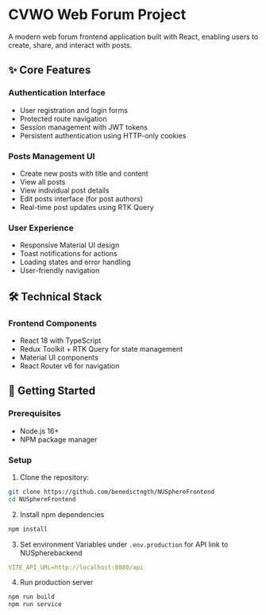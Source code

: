 # CVWO Web Forum Project

A modern web forum frontend application built with React, enabling users to create, share, and interact with posts.

## ✨ Core Features

### Authentication Interface

- User registration and login forms
- Protected route navigation
- Session management with JWT tokens
- Persistent authentication using HTTP-only cookies

### Posts Management UI

- Create new posts with title and content
- View all posts
- View individual post details
- Edit posts interface (for post authors)
- Real-time post updates using RTK Query

### User Experience

- Responsive Material UI design
- Toast notifications for actions
- Loading states and error handling
- User-friendly navigation

## 🛠️ Technical Stack

### Frontend Components

- React 18 with TypeScript
- Redux Toolkit + RTK Query for state management
- Material UI components
- React Router v6 for navigation

## 🚀 Getting Started

### Prerequisites

- Node.js 16+
- NPM package manager

### Setup

1. Clone the repository:

```sh
git clone https://github.com/benedictngth/NUSphereFrontend
cd NUSphereFrontend
```

2. Install npm dependencies

```bash
npm install
```

3. Set environment Variables under `.env.production` for API link to NUSpherebackend

```yaml
VITE_API_URL=http://localhost:8080/api
```

4. Run production server

```bash
npm run build
npm run service
```
